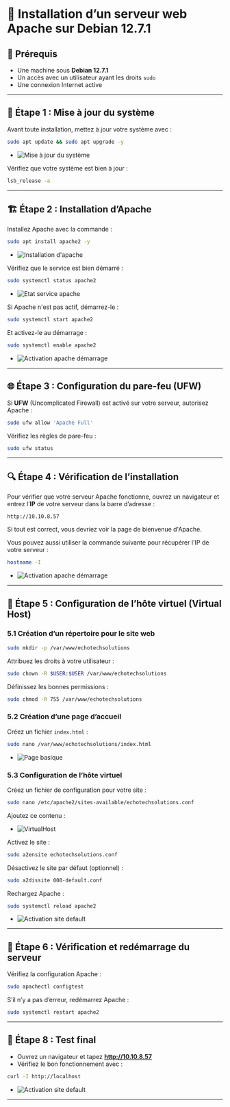 
# 📌 Installation d’un serveur web Apache sur Debian 12.7.1

## 📝 Prérequis
- Une machine sous **Debian 12.7.1**
- Un accès avec un utilisateur ayant les droits `sudo`
- Une connexion Internet active

---

## 🚀 Étape 1 : Mise à jour du système

Avant toute installation, mettez à jour votre système avec :

```bash
sudo apt update && sudo apt upgrade -y
```

- ![Mise à jour du système](https://github.com/WildCodeSchool/TSSR-2411-P3-G2-EcoTechSolutions-/blob/main/Ressources/Images/S09/Mettre%20en%20place%20un%20serveur%20WEB/01_Mise_a_jour_systeme.png)


Vérifiez que votre système est bien à jour :

```bash
lsb_release -a
```

---

## 🏗️ Étape 2 : Installation d’Apache

Installez Apache avec la commande :

```bash
sudo apt install apache2 -y
```

- ![Installation d'apache](https://github.com/WildCodeSchool/TSSR-2411-P3-G2-EcoTechSolutions-/blob/main/Ressources/Images/S09/Mettre%20en%20place%20un%20serveur%20WEB/02_Install_Apache.png)


Vérifiez que le service est bien démarré :

```bash
sudo systemctl status apache2
```
- ![Etat service apache](https://github.com/WildCodeSchool/TSSR-2411-P3-G2-EcoTechSolutions-/blob/main/Ressources/Images/S09/Mettre%20en%20place%20un%20serveur%20WEB/03_Etat_service-apache.png)


Si Apache n'est pas actif, démarrez-le :

```bash
sudo systemctl start apache2
```

Et activez-le au démarrage :

```bash
sudo systemctl enable apache2
```

- ![Activation apache démarrage](https://github.com/WildCodeSchool/TSSR-2411-P3-G2-EcoTechSolutions-/blob/main/Ressources/Images/S09/Mettre%20en%20place%20un%20serveur%20WEB/04_Activation_demarrage.png)

---

## 🌐 Étape 3 : Configuration du pare-feu (UFW)

Si **UFW** (Uncomplicated Firewall) est activé sur votre serveur, autorisez Apache :

```bash
sudo ufw allow 'Apache Full'
```

Vérifiez les règles de pare-feu :

```bash
sudo ufw status
```

---

## 🔍 Étape 4 : Vérification de l’installation

Pour vérifier que votre serveur Apache fonctionne, ouvrez un navigateur et entrez l’**IP** de votre serveur dans la barre d’adresse :

```
http://10.10.8.57
```

Si tout est correct, vous devriez voir la page de bienvenue d'Apache.

Vous pouvez aussi utiliser la commande suivante pour récupérer l'IP de votre serveur :

```bash
hostname -I
```

- ![Activation apache démarrage](https://github.com/WildCodeSchool/TSSR-2411-P3-G2-EcoTechSolutions-/blob/main/Ressources/Images/S09/Mettre%20en%20place%20un%20serveur%20WEB/05_IP.png)

---

## 📂 Étape 5 : Configuration de l’hôte virtuel (Virtual Host)

### 5.1 Création d’un répertoire pour le site web

```bash
sudo mkdir -p /var/www/echotechsolutions
```

Attribuez les droits à votre utilisateur :

```bash
sudo chown -R $USER:$USER /var/www/echotechsolutions
```

Définissez les bonnes permissions :

```bash
sudo chmod -R 755 /var/www/echotechsolutions
```

### 5.2 Création d’une page d’accueil

Créez un fichier `index.html` :

```bash
sudo nano /var/www/echotechsolutions/index.html
```

- ![Page basique](https://github.com/WildCodeSchool/TSSR-2411-P3-G2-EcoTechSolutions-/blob/main/Ressources/Images/S09/Mettre%20en%20place%20un%20serveur%20WEB/06_Page_Apache.png)


### 5.3 Configuration de l’hôte virtuel

Créez un fichier de configuration pour votre site :

```bash
sudo nano /etc/apache2/sites-available/echotechsolutions.conf
```

Ajoutez ce contenu :

- ![VirtualHost](https://github.com/WildCodeSchool/TSSR-2411-P3-G2-EcoTechSolutions-/blob/main/Ressources/Images/S09/Mettre%20en%20place%20un%20serveur%20WEB/08_VirtualHost.png)


Activez le site :

```bash
sudo a2ensite echotechsolutions.conf
```

Désactivez le site par défaut (optionnel) :

```bash
sudo a2dissite 000-default.conf
```

Rechargez Apache :

```bash
sudo systemctl reload apache2
```

- ![Activation site default](https://github.com/WildCodeSchool/TSSR-2411-P3-G2-EcoTechSolutions-/blob/main/Ressources/Images/S09/Mettre%20en%20place%20un%20serveur%20WEB/09_Activation_Site_default.png)

---

## 📜 Étape 6 : Vérification et redémarrage du serveur

Vérifiez la configuration Apache :

```bash
sudo apachectl configtest
```

S’il n’y a pas d’erreur, redémarrez Apache :

```bash
sudo systemctl restart apache2
```

---

## 🎯 Étape 8 : Test final

- Ouvrez un navigateur et tapez **http://10.10.8.57**
- Vérifiez le bon fonctionnement avec :

```bash
curl -I http://localhost
```

- ![Activation site default](https://github.com/WildCodeSchool/TSSR-2411-P3-G2-EcoTechSolutions-/blob/main/Ressources/Images/S09/Mettre%20en%20place%20un%20serveur%20WEB/10_Web.png)

---


